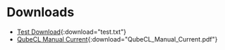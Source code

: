 # Downloads
- [Test Download](downloads/test.txt){:download="test.txt"}
- [QubeCL Manual Current](downloads/QubeCL_Manual_Current.pdf){:download="QubeCL_Manual_Current.pdf"}